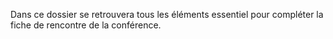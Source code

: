 Dans ce dossier se retrouvera tous les éléments essentiel pour compléter la fiche de rencontre de la conférence.
